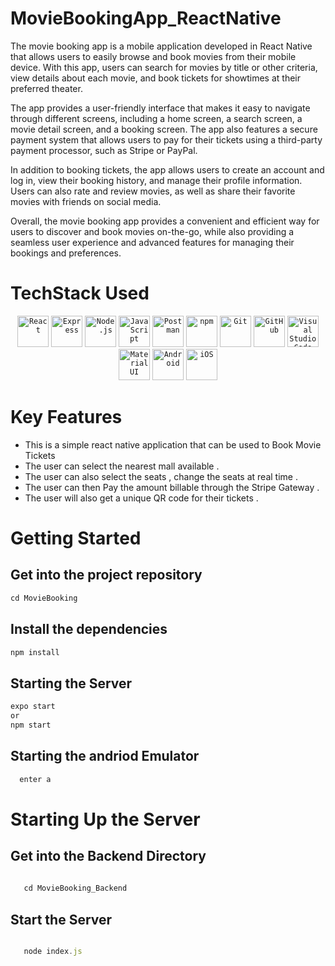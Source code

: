 # MovieBookingApp_ReactNative 
  The movie booking app is a mobile application developed in React Native that allows users to easily browse and book movies from their mobile device. With this app, users can search for movies by title or other criteria, view details about each movie, and book tickets for showtimes at their preferred theater.

The app provides a user-friendly interface that makes it easy to navigate through different screens, including a home screen, a search screen, a movie detail screen, and a booking screen. The app also features a secure payment system that allows users to pay for their tickets using a third-party payment processor, such as Stripe or PayPal.

In addition to booking tickets, the app allows users to create an account and log in, view their booking history, and manage their profile information. Users can also rate and review movies, as well as share their favorite movies with friends on social media.

Overall, the movie booking app provides a convenient and efficient way for users to discover and book movies on-the-go, while also providing a seamless user experience and advanced features for managing their bookings and preferences.
# TechStack Used 
<div align="center">
	<code><img height="50" src="https://user-images.githubusercontent.com/25181517/183897015-94a058a6-b86e-4e42-a37f-bf92061753e5.png" alt="React" title="React" /></code>
	<code><img height="50" src="https://user-images.githubusercontent.com/25181517/183859966-a3462d8d-1bc7-4880-b353-e2cbed900ed6.png" alt="Express" title="Express" /></code>
	<code><img height="50" src="https://user-images.githubusercontent.com/25181517/183568594-85e280a7-0d7e-4d1a-9028-c8c2209e073c.png" alt="Node.js" title="Node.js" /></code>
	<code><img height="50" src="https://user-images.githubusercontent.com/25181517/117447155-6a868a00-af3d-11eb-9cfe-245df15c9f3f.png" alt="JavaScript" title="JavaScript" /></code>
	<code><img height="50" src="https://user-images.githubusercontent.com/25181517/192109061-e138ca71-337c-4019-8d42-4792fdaa7128.png" alt="Postman" title="Postman" /></code>
	<code><img height="50" src="https://user-images.githubusercontent.com/25181517/121401671-49102800-c959-11eb-9f6f-74d49a5e1774.png" alt="npm" title="npm" /></code>
	<code><img height="50" src="https://user-images.githubusercontent.com/25181517/192108372-f71d70ac-7ae6-4c0d-8395-51d8870c2ef0.png" alt="Git" title="Git" /></code>
	<code><img height="50" src="https://user-images.githubusercontent.com/25181517/192108374-8da61ba1-99ec-41d7-80b8-fb2f7c0a4948.png" alt="GitHub" title="GitHub" /></code>
	<code><img height="50" src="https://user-images.githubusercontent.com/25181517/192108891-d86b6220-e232-423a-bf5f-90903e6887c3.png" alt="Visual Studio Code" title="Visual Studio Code" /></code>
	<code><img height="50" src="https://user-images.githubusercontent.com/25181517/189716630-fe6c084c-6c66-43af-aa49-64c8aea4a5c2.png" alt="Material UI" title="Material UI" /></code>
	<code><img height="50" src="https://user-images.githubusercontent.com/25181517/117269608-b7dcfb80-ae58-11eb-8e66-6cc8753553f0.png" alt="Android" title="Android" /></code>
	<code><img height="50" src="https://user-images.githubusercontent.com/25181517/121406611-a8246b80-c95e-11eb-9b11-b771486377f6.png" alt="iOS" title="iOS" /></code>
</div>

# Key Features 

* This is a simple react native application that can be used to Book Movie Tickets 
* The user can select the nearest mall available .
* The user can also select the seats , change the seats at real time .
* The user can then Pay the amount billable through the Stripe Gateway .
* The user will also get a unique QR code for their tickets .

# Getting Started 

  ##  Get into the project repository 
   
   ```javascript
   cd MovieBooking
   
   ```
   
   ## Install the dependencies 
   
   ```javascript
   npm install
   ```
   
   ## Starting  the Server 
   
   ```javascript 
   expo start 
   or
   npm start
   ```
   
   ## Starting the andriod Emulator 
   
   ```javascript 
     enter a
   ```
   
   # Starting Up the Server 
   
   ## Get into the Backend Directory 
   
   ```javascript 
      
      cd MovieBooking_Backend
   ```
   
   ## Start the Server 
   
   ```javascript 
   
      node index.js
   
   ```
